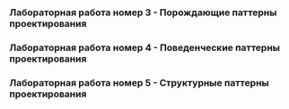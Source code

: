 ### Лабораторная работа номер 3 - Порождающие паттерны проектирования
### Лабораторная работа номер 4 - Поведенческие паттерны проектирования
### Лабораторная работа номер 5 - Структурные паттерны проектирования